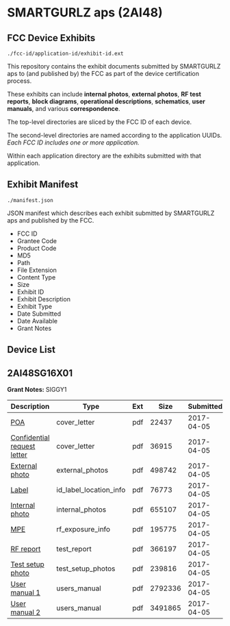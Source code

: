 # SMARTGURLZ aps (2AI48)
## FCC Device Exhibits

```
./fcc-id/application-id/exhibit-id.ext
```

This repository contains the exhibit documents submitted by SMARTGURLZ aps to (and published by) the FCC as part of the device certification process.

These exhibits can include **internal photos**, **external photos**, **RF test reports**, **block diagrams**, **operational descriptions**, **schematics**, **user manuals**, and various **correspondence**.

The top-level directories are sliced by the FCC ID of each device.

The second-level directories are named according to the application UUIDs. *Each FCC ID includes one or more application.*

Within each application directory are the exhibits submitted with that application. 

## Exhibit Manifest

```
./manifest.json
```

JSON manifest which describes each exhibit submitted by SMARTGURLZ aps and published by the FCC.

- FCC ID
- Grantee Code
- Product Code
- MD5
- Path
- File Extension
- Content Type
- Size
- Exhibit ID
- Exhibit Description
- Exhibit Type
- Date Submitted
- Date Available
- Grant Notes

## Device List
## 2AI48SG16X01
**Grant Notes:** SIGGY1

| Description | Type | Ext | Size | Submitted | Available |
| ----------- | ---- | --- | ---- | --------- | --------- |
| [POA](2AI48SG16X01/a8d4441e87e1f78ba26d75e606a1c1d7/3344707.pdf) | cover_letter | pdf | 22437 | 2017-04-05 | 2017-04-05 |
| [Confidential request letter](2AI48SG16X01/a8d4441e87e1f78ba26d75e606a1c1d7/3344708.pdf) | cover_letter | pdf | 36915 | 2017-04-05 | 2017-04-05 |
| [External photo](2AI48SG16X01/a8d4441e87e1f78ba26d75e606a1c1d7/3344715.pdf) | external_photos | pdf | 498742 | 2017-04-05 | 2017-04-05 |
| [Label](2AI48SG16X01/a8d4441e87e1f78ba26d75e606a1c1d7/3344717.pdf) | id_label_location_info | pdf | 76773 | 2017-04-05 | 2017-04-05 |
| [Internal photo](2AI48SG16X01/a8d4441e87e1f78ba26d75e606a1c1d7/3344716.pdf) | internal_photos | pdf | 655107 | 2017-04-05 | 2017-04-05 |
| [MPE](2AI48SG16X01/a8d4441e87e1f78ba26d75e606a1c1d7/3344713.pdf) | rf_exposure_info | pdf | 195775 | 2017-04-05 | 2017-04-05 |
| [RF report](2AI48SG16X01/a8d4441e87e1f78ba26d75e606a1c1d7/3344712.pdf) | test_report | pdf | 366197 | 2017-04-05 | 2017-04-05 |
| [Test setup photo](2AI48SG16X01/a8d4441e87e1f78ba26d75e606a1c1d7/3344714.pdf) | test_setup_photos | pdf | 239816 | 2017-04-05 | 2017-04-05 |
| [User manual 1](2AI48SG16X01/a8d4441e87e1f78ba26d75e606a1c1d7/3344718.pdf) | users_manual | pdf | 2792336 | 2017-04-05 | 2017-04-05 |
| [User manual 2](2AI48SG16X01/a8d4441e87e1f78ba26d75e606a1c1d7/3344719.pdf) | users_manual | pdf | 3491865 | 2017-04-05 | 2017-04-05 |
